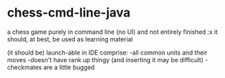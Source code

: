 # chess-cmd-line-java
a chess game purely in command line (no UI) and not entirely finished :x
it should, at best, be used as learning material

(it should be) launch-able  in IDE 
comprise:
-all common units and their moves
-doesn't have rank up thingy (and inserting it may be difficult)
-checkmates are a little bugged 
